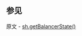 ## 参见

原文 - [sh.getBalancerState()]( https://docs.mongodb.com/manual/reference/method/sh.getBalancerState/ )

